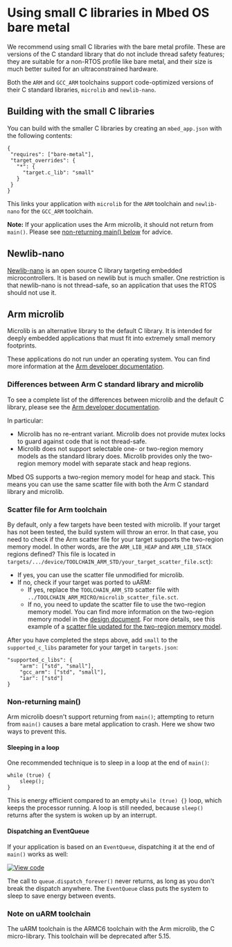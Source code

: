 <h1 id="using-small-c-libraries">Using small C libraries in Mbed OS bare metal</h1>
<!--I think this needs to be mentioned in the usage guide from PR 1305-->

We recommend using small C libraries with the bare metal profile. These are versions of the C standard library that do not include thread safety features; they are suitable for a non-RTOS profile like bare metal, and their size is much better suited for an ultraconstrained hardware.

Both the `ARM` and `GCC_ARM` toolchains support code-optimized versions of their C standard libraries, `microlib` and `newlib-nano`.

## Building with the small C libraries

You can build with the smaller C libraries by creating an `mbed_app.json` with the following contents:

 ```
 {
  "requires": ["bare-metal"],
  "target_overrides": {
    "*": {
      "target.c_lib": "small"
    }
  }
}
```

This links your application with `microlib` for the `ARM` toolchain and `newlib-nano` for the `GCC_ARM` toolchain.

<span class="notes">**Note:** If your application uses the Arm microlib, it should not return from `main()`. Please see [non-returning main() below](#non-returning-main) for advice.</span>

## Newlib-nano

[Newlib-nano](https://community.arm.com/developer/ip-products/system/b/embedded-blog/posts/shrink-your-mcu-code-size-with-gcc-arm-embedded-4-7) is an open source C library targeting embedded microcontrollers. It is based on newlib but is much smaller. One restriction is that newlib-nano is not thread-safe, so an application that uses the RTOS should not use it.

## Arm microlib

Microlib is an alternative library to the default C library. It is intended for deeply embedded applications that must fit into extremely small memory footprints.

These applications do not run under an operating system. You can find more information at the [Arm developer documentation](https://developer.arm.com/docs/100073/0613/the-arm-c-micro-library).

### Differences between Arm C standard library and microlib

To see a complete list of the differences between microlib and the default C library, please see the [Arm developer documentation](https://developer.arm.com/docs/100073/0613/the-arm-c-micro-library/differences-between-microlib-and-the-default-c-library).

In particular:

- Microlib has no re-entrant variant. Microlib does not provide mutex locks to guard against code that is not thread-safe.
- Microlib does not support selectable one- or two-region memory models as the standard library does. Microlib provides only the two-region memory model with separate stack and heap regions.

Mbed OS supports a two-region memory model for heap and stack. This means you can use the same scatter file with both the Arm C standard library and microlib.

### Scatter file for Arm toolchain

By default, only a few targets have been tested with microlib. If your target has not been tested, the build system will throw an error. In that case, you need to check if the Arm scatter file for your target supports the two-region memory model. In other words, are the `ARM_LIB_HEAP` and `ARM_LIB_STACK` regions defined? This file is located in `targets/.../device/TOOLCHAIN_ARM_STD/your_target_scatter_file.sct`):

   - If yes, you can use the scatter file unmodified for microlib.
   - If no, check if your target was ported to uARM:
      - If yes, replace the `TOOLCHAIN_ARM_STD` scatter file with `../TOOLCHAIN_ARM_MICRO/microlib_scatter_file.sct`.
      - If no, you need to update the scatter file to use the two-region memory model. You can find more information on the two-region memory model in the [design document](https://github.com/ARMmbed/mbed-os/blob/master/docs/design-documents/platform/memory-model/ram_memory_model.md#proposed-ram-memory-model). For more details, see this example of a [scatter file updated for the two-region memory model](https://github.com/ARMmbed/mbed-os/pull/9571/files?file-filters%5B%5D=.sct#diff-0ce0bec61a6d5ac63ab5ae3afcfe7119).

After you have completed the steps above, add `small` to the `supported_c_libs` parameter for your target in `targets.json`:

```
"supported_c_libs": {
    "arm": ["std", "small"],
    "gcc_arm": ["std", "small"],
    "iar": ["std"]
}
```

### Non-returning main()

Arm microlib doesn't support returning from `main()`; attempting to return from `main()` causes a bare metal application to crash. Here we show two ways to prevent this.

#### Sleeping in a loop

One recommended technique is to sleep in a loop at the end of `main()`:
```
while (true) {
    sleep();
}
```

This is energy efficient compared to an empty `while (true) {}` loop, which keeps the processor running. A loop is still needed, because `sleep()` returns after the system is woken up by an interrupt.

#### Dispatching an EventQueue

If your application is based on an `EventQueue`, dispatching it at the end of `main()` works as well:

[![View code](https://www.mbed.com/embed/?url=https://github.com/ARMmbed/mbed-os-snippet-EventQueue_ex_2/blob/v6.5/)](https://github.com/ARMmbed/mbed-os-snippet-EventQueue_ex_2/blob/v6.5/main.cpp)

The call to `queue.dispatch_forever()` never returns, as long as you don't break the dispatch anywhere. The `EventQueue` class puts the system to sleep to save energy between events.

### Note on uARM toolchain

The uARM toolchain is the ARMC6 toolchain with the Arm microlib, the C micro-library. This toolchain will be deprecated after 5.15.
